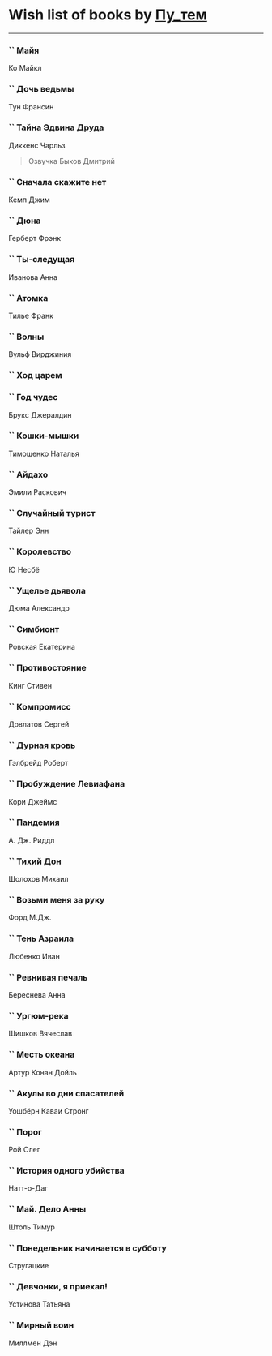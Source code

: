 # Wish list of books by [Пу_тем](https://www.facebook.com/profile.php?id=3448154788585127)
---

### `` Майя
Ко Майкл

### `` Дочь ведьмы
Тун Франсин

### `` Тайна Эдвина Друда
Диккенс Чарльз
> Озвучка Быков Дмитрий

### `` Сначала скажите нет
Кемп Джим

### `` Дюна
Герберт Фрэнк

### `` Ты-следущая
Иванова Анна

### `` Атомка
Тилье Франк

### `` Волны
Вульф Вирджиния

### `` Ход царем

### `` Год чудес
Брукс Джералдин

### `` Кошки-мышки
Тимошенко Наталья

### `` Айдахо
Эмили Раскович

### `` Случайный турист
Тайлер Энн

### `` Королевство
Ю Несбё

### `` Ущелье дьявола
Дюма Александр

### `` Симбионт
Ровская Екатерина

### `` Противостояние
Кинг Стивен

### `` Компромисс
Довлатов Сергей

### `` Дурная кровь
Гэлбрейд Роберт

### `` Пробуждение Левиафана
Кори Джеймс

### `` Пандемия
А. Дж. Риддл

### `` Тихий Дон
Шолохов Михаил

### `` Возьми меня за руку
Форд М.Дж.

### `` Тень Азраила
Любенко Иван

### `` Ревнивая печаль
Береснева Анна

### `` Ургюм-река
Шишков Вячеслав

### `` Месть океана
Артур Конан Дойль

### `` Акулы во дни спасателей
Уошбёрн Каваи Стронг

### `` Порог
Рой Олег

### `` История одного убийства
Натт-о-Даг

### `` Май. Дело Анны
Штоль Тимур

### `` Понедельник начинается в субботу
Стругацкие

### `` Девчонки, я приехал!
Устинова Татьяна

### `` Мирный воин
Миллмен Дэн

